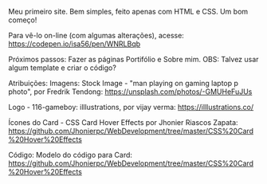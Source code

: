 Meu primeiro site.
Bem simples, feito apenas com HTML e CSS. Um bom começo!

Para vê-lo on-line (com algumas alterações), acesse: https://codepen.io/isa56/pen/WNRLBqb

Próximos passos:
Fazer as páginas Portifólio e Sobre mim.
OBS: Talvez usar algum template e criar o código?

Atribuições:
Imagens:
Stock Image - "man playing on gaming laptop p photo", por Fredrik Tendong:
https://unsplash.com/photos/-GMUHeFuJUs

Logo - 116-gameboy: illlustrations, por vijay verma:
https://illlustrations.co/

Ícones do Card - CSS Card Hover Effects por  Jhonier Riascos Zapata:
https://github.com/Jhonierpc/WebDevelopment/tree/master/CSS%20Card%20Hover%20Effects

Código:
Modelo do código para Card:
https://github.com/Jhonierpc/WebDevelopment/tree/master/CSS%20Card%20Hover%20Effects
